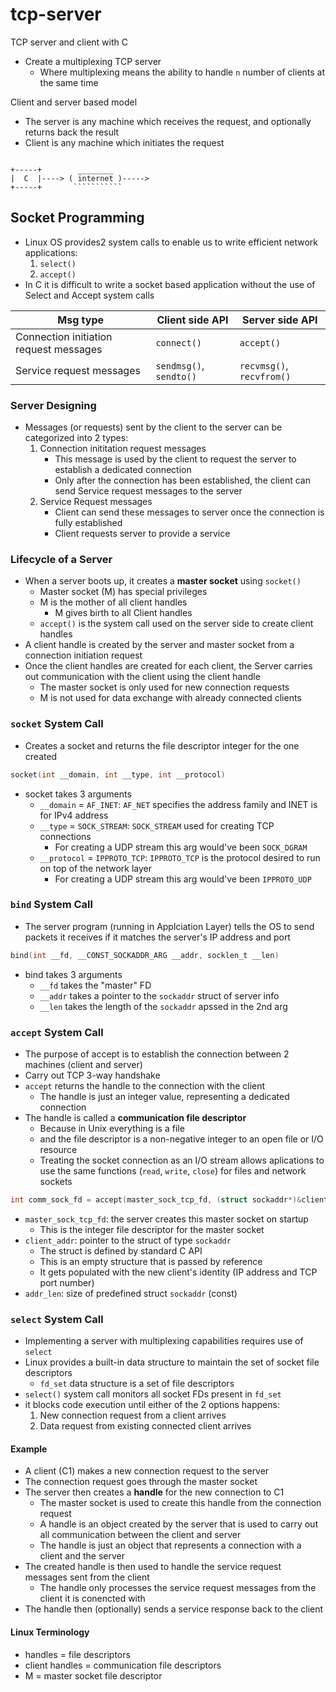 # tcp-server
TCP server and client with C

- Create a multiplexing TCP server
    - Where multiplexing means the ability to handle `n` number of clients at the same time

Client and server based model
- The server is any machine which receives the request, and optionally returns back the result
- Client is any machine which initiates the request

```

+-----+        ________
|  C  |----> ( internet )-----> 
+-----+       ```````````
```

## Socket Programming

- Linux OS provides2 system calls to enable us to write efficient network applications:
    1. `select()`
    2. `accept()`
- In C it is difficult to write a socket based application without the use of Select and Accept system calls

| Msg type | Client side API | Server side API |
| ------ | ---------| -------- |
| Connection initiation request messages | `connect()` | `accept()` |
| Service request messages | `sendmsg()`, `sendto()` | `recvmsg()`, `recvfrom()` |


### Server Designing
- Messages (or requests) sent by the client to the server can be categorized into 2 types:
    1. Connection inititation request messages
        - This message is used by the client to request the server to establish a dedicated connection
        - Only after the connection has been established, the client can send Service request messages to the server
    2. Service Request messages
        - Client can send these messages to server once the connection is fully established
        - Client requests server to provide a service

### Lifecycle of a Server
- When a server boots up, it creates a **master socket** using `socket()`
    - Master socket (M) has special privileges
    - M is the mother of all client handles
        - M gives birth to all Client handles
    - `accept()` is the system call used on the server side to create client handles
- A client handle is created by the server and master socket from a connection initiation request
- Once the client handles are created for each client, the Server carries out communication with the client using the client handle
    - The master socket is only used for new connection requests
    - M is not used for data exchange with already connected clients

### `socket` System Call
- Creates a socket and returns the file descriptor integer for the one created
```c
socket(int __domain, int __type, int __protocol)
```
- socket takes 3 arguments
    - `__domain` = `AF_INET`: `AF_NET` specifies the address family and INET is for IPv4 address
    - `__type` = `SOCK_STREAM`: `SOCK_STREAM` used for creating TCP connections
        - For creating a UDP stream this arg would've been `SOCK_DGRAM`
    - `__protocol` = `IPPROTO_TCP`: `IPPROTO_TCP` is the protocol desired to run on top of the network layer
        - For creating a UDP stream this arg would've been `IPPROTO_UDP`

### `bind` System Call
- The server program (running in Applciation Layer) tells the OS to send packets it receives if it matches the server's IP address and port
```c
bind(int __fd, __CONST_SOCKADDR_ARG __addr, socklen_t __len)
```
- bind takes 3 arguments
    - `__fd` takes the "master" FD
    - `__addr` takes a pointer to the `sockaddr` struct of server info
    - `__len` takes the length of the `sockaddr` apssed in the 2nd arg

### `accept` System Call
- The purpose of accept is to establish the connection between 2 machines (client and server)
- Carry out TCP 3-way handshake
- `accept` returns the handle to the connection with the client
    - The handle is just an integer value, representing a dedicated connection
- The handle is called a **communication file descriptor**
    - Because in Unix everything is a file
    - and the file descriptor is a non-negative integer to an open file or I/O resource
    - Treating the socket connection as an I/O stream allows aplications to use the same functions (`read`, `write`, `close`) for files and network sockets

```c
int comm_sock_fd = accept(master_sock_tcp_fd, (struct sockaddr*)&client_addr, &addr_len)
```
- `master_sock_tcp_fd`: the server creates this master socket on startup
    - This is the integer file descriptor for the master socket
- `client_addr`: pointer to the struct of type `sockaddr`
    - The struct is defined by standard C API
    - This is an empty structure that is passed by reference
    - It gets populated with the new client's identity (IP address and TCP port number)
- `addr_len`: size of predefined struct `sockaddr` (const)

### `select` System Call
- Implementing a server with multiplexing capabilities requires use of `select`
- Linux provides a built-in data structure to maintain the set of socket file descriptors
    - `fd_set` data structure is a set of file descriptors
- `select()` system call monitors all socket FDs present in `fd_set`
- it blocks code execution until either of the 2 options happens:
    1. New connection request from a client arrives
    2. Data request from existing connected client arrives


#### Example
- A client (C1) makes a new connection request to the server
- The connection request goes through the master socket
- The server then creates a **handle** for the new connection to C1
    - The master socket is used to create this handle from the connection request
    - A handle is an object created by the server that is used to carry out all communication between the client and server
    - The handle is just an object that represents a connection with a client and the server
- The created handle is then used to handle the service request messages sent from the client
    - The handle only processes the service request messages from the client it is conencted with
- The handle then (optionally) sends a service response back to the client

#### Linux Terminology
- handles = file descriptors
- client handles = communication file descriptors
- M = master socket file descriptor